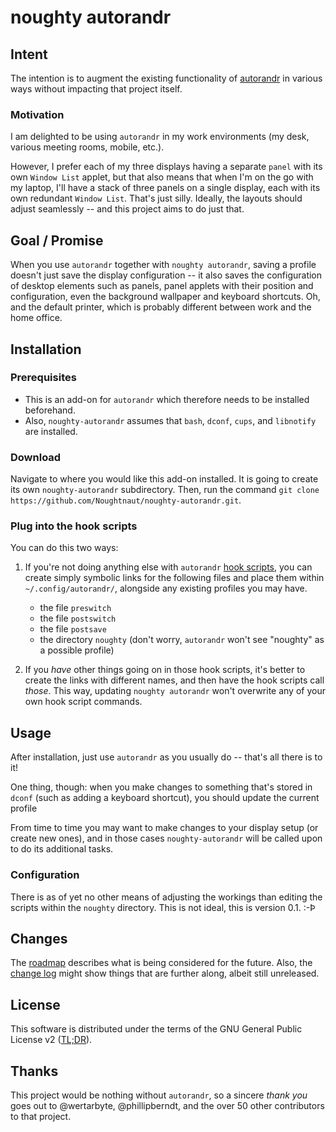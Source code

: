 # noughty autorandr

## Intent

The intention is to augment the existing functionality of [autorandr](https://github.com/phillipberndt/autorandr) in various ways without impacting that project itself.

### Motivation

I am delighted to be using `autorandr` in my work environments (my desk, various meeting rooms, mobile, etc.).

However, I prefer each of my three displays having a separate `panel` with its own `Window List` applet, but that also means that when I'm on the go with my laptop, I'll have a stack of three panels on a single display, each with its own redundant `Window List`. That's just silly. Ideally, the layouts should adjust seamlessly -- and this project aims to do just that.

## Goal / Promise

When you use `autorandr` together with `noughty autorandr`, saving a profile doesn't just save the display configuration -- it also saves the configuration of desktop elements such as panels, panel applets with their position and configuration, even the background wallpaper and keyboard shortcuts. Oh, and the default printer, which is probably different between work and the home office.

## Installation

### Prerequisites

* This is an add-on for `autorandr` which therefore needs to be installed beforehand.
* Also, `noughty-autorandr` assumes that `bash`, `dconf`, `cups`, and `libnotify` are installed.

### Download

Navigate to where you would like this add-on installed. It is going to create its own `noughty-autorandr` subdirectory. Then, run the command `git clone https://github.com/Noughtnaut/noughty-autorandr.git`.

### Plug into the hook scripts

You can do this two ways:

1. If you're not doing anything else with `autorandr` [hook scripts](https://github.com/phillipberndt/autorandr#hook-scripts), you can create simply symbolic links for the following files and place them within `~/.config/autorandr/`, alongside any existing profiles you may have.

    * the file `preswitch`
    * the file `postswitch`
    * the file `postsave`
    * the directory `noughty` (don't worry, `autorandr` won't see "noughty" as a possible profile)

2. If you _have_ other things going on in those hook scripts, it's better to create the links with different names, and then have the hook scripts call _those_. This way, updating `noughty autorandr` won't overwrite any of your own hook script commands.

## Usage

After installation, just use `autorandr` as you usually do -- that's all there is to it!

One thing, though: when you make changes to something that's stored in `dconf` (such as adding a keyboard shortcut), you should update the current profile

From time to time you may want to make changes to your display setup (or create new ones), and in those cases `noughty-autorandr` will be called upon to do its additional tasks.

### Configuration

There is as of yet no other means of adjusting the workings than editing the scripts within the `noughty` directory. This is not ideal, this is version 0.1. :-Þ

## Changes

The [roadmap](ROADMAP.md) describes what is being considered for the future. Also, the [change log](CHANGELOG.md#unreleased) might show things that are further along, albeit still unreleased.

<!---
#TODO
## Contributing
--->

## License

This software is distributed under the terms of the GNU General Public License v2 ([TL;DR](https://tldrlegal.com/license/gnu-general-public-license-v2)).

## Thanks

This project would be nothing without `autorandr`, so a sincere _thank you_ goes out to @wertarbyte, @phillipberndt, and the over 50 other contributors to that project.
